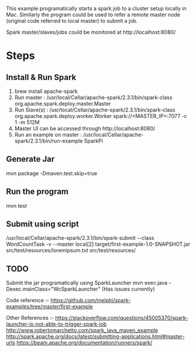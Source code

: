 This example programatically starts a spark job to a cluster setup locally in Mac. Similarly the program could be used to refer a remote master node (original code referred to local master) to submit a job.

Spark master/slaves/jobs could be monitored at http://localhost:8080/

# Steps

## Install & Run Spark

1. brew install apache-spark
2. Run master : /usr/local/Cellar/apache-spark/2.3.1/bin/spark-class org.apache.spark.deploy.master.Master
3. Run Slave(s) : /usr/local/Cellar/apache-spark/2.3.1/bin/spark-class org.apache.spark.deploy.worker.Worker    spark://<MASTER_IP>:7077 -c 1 -m 512M
4. Master UI can be accessed through http://localhost:8080/
5. Run an example on master : /usr/local/Cellar/apache-spark/2.3.1/bin/run-example SparkPi

## Generate Jar
mvn package -Dmaven.test.skip=true

## Run the program 
mvn test

## Submit using script  
/usr/local/Cellar/apache-spark/2.3.1/bin/spark-submit --class WordCountTask  -v  --master local[2]  target/first-example-1.0-SNAPSHOT.jar src/test/resources/loremipsum.txt src/test/resources/

## TODO
Submit the jar programatically using SparkLauncher
mvn exec:java -Dexec.mainClass="WcSparkLauncher" (Has issues currently)

Code reference :- https://github.com/melphi/spark-examples/tree/master/first-example

Other References :- 
https://stackoverflow.com/questions/45005370/spark-launcher-is-not-able-to-trigger-spark-job
http://www.robertomarchetto.com/spark_java_maven_example
http://spark.apache.org/docs/latest/submitting-applications.html#master-urls
https://beam.apache.org/documentation/runners/spark/


